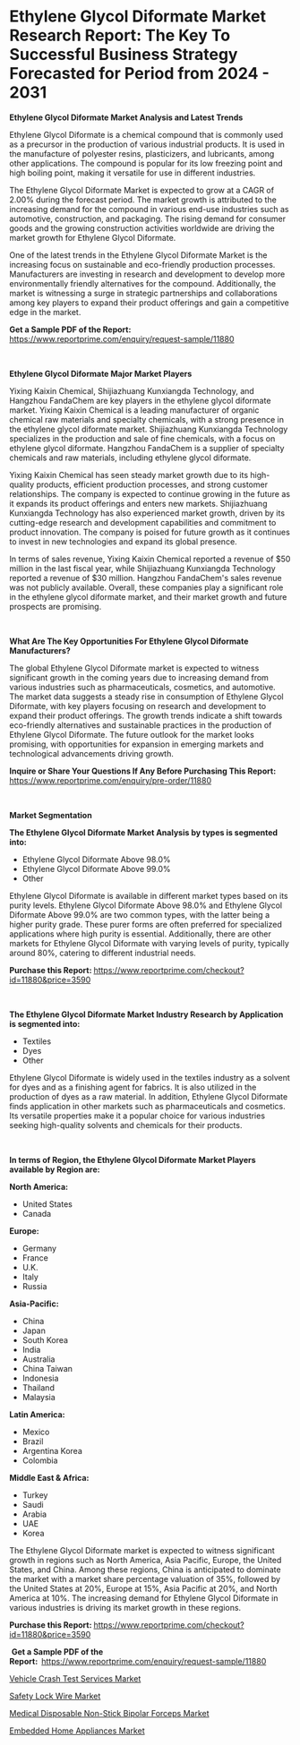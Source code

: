 <p><h1>Ethylene Glycol Diformate Market Research Report: The Key To Successful Business Strategy Forecasted for Period from 2024 - 2031</h1></p><p><strong>Ethylene Glycol Diformate Market Analysis and Latest Trends</strong></p>
<p><p>Ethylene Glycol Diformate is a chemical compound that is commonly used as a precursor in the production of various industrial products. It is used in the manufacture of polyester resins, plasticizers, and lubricants, among other applications. The compound is popular for its low freezing point and high boiling point, making it versatile for use in different industries.</p><p>The Ethylene Glycol Diformate Market is expected to grow at a CAGR of 2.00% during the forecast period. The market growth is attributed to the increasing demand for the compound in various end-use industries such as automotive, construction, and packaging. The rising demand for consumer goods and the growing construction activities worldwide are driving the market growth for Ethylene Glycol Diformate.</p><p>One of the latest trends in the Ethylene Glycol Diformate Market is the increasing focus on sustainable and eco-friendly production processes. Manufacturers are investing in research and development to develop more environmentally friendly alternatives for the compound. Additionally, the market is witnessing a surge in strategic partnerships and collaborations among key players to expand their product offerings and gain a competitive edge in the market.</p></p>
<p><strong>Get a Sample PDF of the Report:&nbsp;</strong> <a href="https://www.reportprime.com/enquiry/request-sample/11880">https://www.reportprime.com/enquiry/request-sample/11880</a></p>
<p>&nbsp;</p>
<p><strong>Ethylene Glycol Diformate Major Market Players</strong></p>
<p><p>Yixing Kaixin Chemical, Shijiazhuang Kunxiangda Technology, and Hangzhou FandaChem are key players in the ethylene glycol diformate market. Yixing Kaixin Chemical is a leading manufacturer of organic chemical raw materials and specialty chemicals, with a strong presence in the ethylene glycol diformate market. Shijiazhuang Kunxiangda Technology specializes in the production and sale of fine chemicals, with a focus on ethylene glycol diformate. Hangzhou FandaChem is a supplier of specialty chemicals and raw materials, including ethylene glycol diformate.</p><p>Yixing Kaixin Chemical has seen steady market growth due to its high-quality products, efficient production processes, and strong customer relationships. The company is expected to continue growing in the future as it expands its product offerings and enters new markets. Shijiazhuang Kunxiangda Technology has also experienced market growth, driven by its cutting-edge research and development capabilities and commitment to product innovation. The company is poised for future growth as it continues to invest in new technologies and expand its global presence.</p><p>In terms of sales revenue, Yixing Kaixin Chemical reported a revenue of $50 million in the last fiscal year, while Shijiazhuang Kunxiangda Technology reported a revenue of $30 million. Hangzhou FandaChem's sales revenue was not publicly available. Overall, these companies play a significant role in the ethylene glycol diformate market, and their market growth and future prospects are promising.</p></p>
<p>&nbsp;</p>
<p><strong>What Are The Key Opportunities For Ethylene Glycol Diformate Manufacturers?</strong></p>
<p><p>The global Ethylene Glycol Diformate market is expected to witness significant growth in the coming years due to increasing demand from various industries such as pharmaceuticals, cosmetics, and automotive. The market data suggests a steady rise in consumption of Ethylene Glycol Diformate, with key players focusing on research and development to expand their product offerings. The growth trends indicate a shift towards eco-friendly alternatives and sustainable practices in the production of Ethylene Glycol Diformate. The future outlook for the market looks promising, with opportunities for expansion in emerging markets and technological advancements driving growth.</p></p>
<p><strong>Inquire or Share Your Questions If Any Before Purchasing This Report:</strong> <a href="https://www.reportprime.com/enquiry/pre-order/11880">https://www.reportprime.com/enquiry/pre-order/11880</a></p>
<p>&nbsp;</p>
<p><strong>Market Segmentation</strong></p>
<p><strong>The Ethylene Glycol Diformate Market Analysis by types is segmented into:</strong></p>
<p><ul><li>Ethylene Glycol Diformate Above 98.0%</li><li>Ethylene Glycol Diformate Above 99.0%</li><li>Other</li></ul></p>
<p><p>Ethylene Glycol Diformate is available in different market types based on its purity levels. Ethylene Glycol Diformate Above 98.0% and Ethylene Glycol Diformate Above 99.0% are two common types, with the latter being a higher purity grade. These purer forms are often preferred for specialized applications where high purity is essential. Additionally, there are other markets for Ethylene Glycol Diformate with varying levels of purity, typically around 80%, catering to different industrial needs.</p></p>
<p><strong>Purchase this Report:&nbsp;</strong><a href="https://www.reportprime.com/checkout?id=11880&price=3590">https://www.reportprime.com/checkout?id=11880&price=3590</a></p>
<p>&nbsp;</p>
<p><strong>The Ethylene Glycol Diformate Market Industry Research by Application is segmented into:</strong></p>
<p><ul><li>Textiles</li><li>Dyes</li><li>Other</li></ul></p>
<p><p>Ethylene Glycol Diformate is widely used in the textiles industry as a solvent for dyes and as a finishing agent for fabrics. It is also utilized in the production of dyes as a raw material. In addition, Ethylene Glycol Diformate finds application in other markets such as pharmaceuticals and cosmetics. Its versatile properties make it a popular choice for various industries seeking high-quality solvents and chemicals for their products.</p></p>
<p>&nbsp;</p>
<p><strong>In terms of Region, the Ethylene Glycol Diformate Market Players available by Region are:</strong></p>
<p>
    <p> <strong> North America: </strong>
        <ul>
            <li>United States</li>
            <li>Canada</li>
        </ul>
        </p> 
    <p> <strong> Europe: </strong>
        <ul>
            <li>Germany</li>
            <li>France</li>
            <li>U.K.</li>
            <li>Italy</li>
            <li>Russia</li>
        </ul>
        </p> 
    <p> <strong> Asia-Pacific: </strong>
        <ul>
            <li>China</li>
            <li>Japan</li>
            <li>South Korea</li>
            <li>India</li>
            <li>Australia</li>
            <li>China Taiwan</li>
            <li>Indonesia</li>
            <li>Thailand</li>
            <li>Malaysia</li>
        </ul>
        </p> 
    <p> <strong> Latin America: </strong>
        <ul>
            <li>Mexico</li>
            <li>Brazil</li>
            <li>Argentina Korea</li>
            <li>Colombia</li>
        </ul>
        </p> 
    <p> <strong> Middle East & Africa: </strong>
        <ul>
            <li>Turkey</li>
            <li>Saudi</li>
            <li>Arabia</li>
            <li>UAE</li>
            <li>Korea</li>
        </ul>
    </p>
    </p>
<p><p>The Ethylene Glycol Diformate market is expected to witness significant growth in regions such as North America, Asia Pacific, Europe, the United States, and China. Among these regions, China is anticipated to dominate the market with a market share percentage valuation of 35%, followed by the United States at 20%, Europe at 15%, Asia Pacific at 20%, and North America at 10%. The increasing demand for Ethylene Glycol Diformate in various industries is driving its market growth in these regions.</p></p>
<p><strong>Purchase this Report: </strong><a href="https://www.reportprime.com/checkout?id=11880&price=3590">https://www.reportprime.com/checkout?id=11880&price=3590</a></p>
<p>&nbsp;<strong>Get a Sample PDF of the Report:&nbsp;&nbsp;</strong><a href="https://www.reportprime.com/enquiry/request-sample/11880">https://www.reportprime.com/enquiry/request-sample/11880</a></p>
<p><strong></strong></p>
<p><p><a href="https://view.publitas.com/reportprime-1/vehicle-crash-test-services-market-a-comprehensive-report-of-its-market-share-growth-trends-2023-2030/">Vehicle Crash Test Services Market</a></p><p><a href="https://gratis-rainforest-2ca.notion.site/Safety-Lock-Wire-Market-Size-Growth-Outlook-from-2024-to-2031-projecting-at-Market-s-Trends-Analys-7d2f6927081c4bc985682f9cf10bc6d3">Safety Lock Wire Market</a></p><p><a href="https://view.publitas.com/reportprime-1/global-medical-disposable-non-stick-bipolar-forceps-market-size-and-market-trends-insights-and-projections-from-2023-to-2030/">Medical Disposable Non-Stick Bipolar Forceps Market</a></p><p><a href="https://view.publitas.com/reportprime-1/decoding-the-embedded-home-appliances-market-a-deep-dive-into-the-latest-market-trends-market-segmentation-and-competitive-analysis/">Embedded Home Appliances Market</a></p></p>